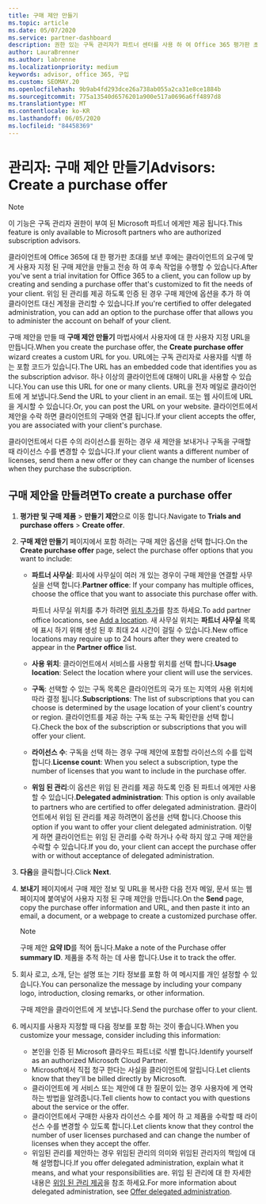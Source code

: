 ```yaml
---
title: 구매 제안 만들기
ms.topic: article
ms.date: 05/07/2020
ms.service: partner-dashboard
description: 권한 있는 구독 관리자가 파트너 센터를 사용 하 여 Office 365 평가판 초대에 포함할 구매 제안 및 사용자 지정 URL을 만드는 방법을 알아보세요.
author: LauraBrenner
ms.author: labrenne
ms.localizationpriority: medium
keywords: advisor, office 365, 구입
ms.custom: SEOMAY.20
ms.openlocfilehash: 9b9ab4fd293dce26a738ab055a2ca31e8ce1884b
ms.sourcegitcommit: 775a13540d6576201a900e517a0696a6ff4897d8
ms.translationtype: MT
ms.contentlocale: ko-KR
ms.lasthandoff: 06/05/2020
ms.locfileid: "84458369"
---
```

# <a name="advisors-create-a-purchase-offer"></a><span data-ttu-id="8bd96-104">관리자: 구매 제안 만들기</span><span class="sxs-lookup"><span data-stu-id="8bd96-104">Advisors: Create a purchase offer</span></span>

> [!NOTE]
> <span data-ttu-id="8bd96-105">이 기능은 구독 관리자 권한이 부여 된 Microsoft 파트너 에게만 제공 됩니다.</span><span class="sxs-lookup"><span data-stu-id="8bd96-105">This feature is only available to Microsoft partners who are authorized subscription advisors.</span></span>

<span data-ttu-id="8bd96-106">클라이언트에 Office 365에 대 한 평가판 초대를 보낸 후에는 클라이언트의 요구에 맞게 사용자 지정 된 구매 제안을 만들고 전송 하 여 후속 작업을 수행할 수 있습니다.</span><span class="sxs-lookup"><span data-stu-id="8bd96-106">After you've sent a trial invitation for Office 365 to a client, you can follow up by creating and sending a purchase offer that's customized to fit the needs of your client.</span></span> <span data-ttu-id="8bd96-107">위임 된 관리를 제공 하도록 인증 된 경우 구매 제안에 옵션을 추가 하 여 클라이언트 대신 계정을 관리할 수 있습니다.</span><span class="sxs-lookup"><span data-stu-id="8bd96-107">If you're certified to offer delegated administration, you can add an option to the purchase offer that allows you to administer the account on behalf of your client.</span></span>

<span data-ttu-id="8bd96-108">구매 제안을 만들 때 **구매 제안 만들기** 마법사에서 사용자에 대 한 사용자 지정 URL을 만듭니다.</span><span class="sxs-lookup"><span data-stu-id="8bd96-108">When you create the purchase offer, the **Create purchase offer** wizard creates a custom URL for you.</span></span> <span data-ttu-id="8bd96-109">URL에는 구독 관리자로 사용자를 식별 하는 포함 코드가 있습니다.</span><span class="sxs-lookup"><span data-stu-id="8bd96-109">The URL has an embedded code that identifies you as the subscription advisor.</span></span> <span data-ttu-id="8bd96-110">하나 이상의 클라이언트에 대해이 URL을 사용할 수 있습니다.</span><span class="sxs-lookup"><span data-stu-id="8bd96-110">You can use this URL for one or many clients.</span></span> <span data-ttu-id="8bd96-111">URL을 전자 메일로 클라이언트에 게 보냅니다.</span><span class="sxs-lookup"><span data-stu-id="8bd96-111">Send the URL to your client in an email.</span></span> <span data-ttu-id="8bd96-112">또는 웹 사이트에 URL을 게시할 수 있습니다.</span><span class="sxs-lookup"><span data-stu-id="8bd96-112">Or, you can post the URL on your website.</span></span> <span data-ttu-id="8bd96-113">클라이언트에서 제안을 수락 하면 클라이언트의 구매와 연결 됩니다.</span><span class="sxs-lookup"><span data-stu-id="8bd96-113">If your client accepts the offer, you are associated with your client's purchase.</span></span>

<span data-ttu-id="8bd96-114">클라이언트에서 다른 수의 라이선스를 원하는 경우 새 제안을 보내거나 구독을 구매할 때 라이선스 수를 변경할 수 있습니다.</span><span class="sxs-lookup"><span data-stu-id="8bd96-114">If your client wants a different number of licenses, send them a new offer or they can change the number of licenses when they purchase the subscription.</span></span>

## <a name="to-create-a-purchase-offer"></a><span data-ttu-id="8bd96-115">구매 제안을 만들려면</span><span class="sxs-lookup"><span data-stu-id="8bd96-115">To create a purchase offer</span></span>

1. <span data-ttu-id="8bd96-116">**평가판 및 구매 제품**  >  **만들기 제안**으로 이동 합니다.</span><span class="sxs-lookup"><span data-stu-id="8bd96-116">Navigate to **Trials and purchase offers** > **Create offer**.</span></span>

2. <span data-ttu-id="8bd96-117">**구매 제안 만들기** 페이지에서 포함 하려는 구매 제안 옵션을 선택 합니다.</span><span class="sxs-lookup"><span data-stu-id="8bd96-117">On the **Create purchase offer** page, select the purchase offer options that you want to include:</span></span>

    - <span data-ttu-id="8bd96-118">**파트너 사무실**: 회사에 사무실이 여러 개 있는 경우이 구매 제안을 연결할 사무실을 선택 합니다.</span><span class="sxs-lookup"><span data-stu-id="8bd96-118">**Partner office**: If your company has multiple offices, choose the office that you want to associate this purchase offer with.</span></span>

        <span data-ttu-id="8bd96-119">파트너 사무실 위치를 추가 하려면 [위치 추가](manage-locations.md)를 참조 하세요.</span><span class="sxs-lookup"><span data-stu-id="8bd96-119">To add partner office locations, see [Add a location](manage-locations.md).</span></span> <span data-ttu-id="8bd96-120">새 사무실 위치는 **파트너 사무실** 목록에 표시 하기 위해 생성 된 후 최대 24 시간이 걸릴 수 있습니다.</span><span class="sxs-lookup"><span data-stu-id="8bd96-120">New office locations may require up to 24 hours after they were created to appear in the **Partner office** list.</span></span>

    - <span data-ttu-id="8bd96-121">**사용 위치**: 클라이언트에서 서비스를 사용할 위치를 선택 합니다.</span><span class="sxs-lookup"><span data-stu-id="8bd96-121">**Usage location**: Select the location where your client will use the services.</span></span>
    - <span data-ttu-id="8bd96-122">**구독**: 선택할 수 있는 구독 목록은 클라이언트의 국가 또는 지역의 사용 위치에 따라 결정 됩니다.</span><span class="sxs-lookup"><span data-stu-id="8bd96-122">**Subscriptions**: The list of subscriptions that you can choose is determined by the usage location of your client's country or region.</span></span> <span data-ttu-id="8bd96-123">클라이언트를 제공 하는 구독 또는 구독 확인란을 선택 합니다.</span><span class="sxs-lookup"><span data-stu-id="8bd96-123">Check the box of the subscription or subscriptions that you will offer your client.</span></span>
    - <span data-ttu-id="8bd96-124">**라이선스 수**: 구독을 선택 하는 경우 구매 제안에 포함할 라이선스의 수를 입력 합니다.</span><span class="sxs-lookup"><span data-stu-id="8bd96-124">**License count**: When you select a subscription, type the number of licenses that you want to include in the purchase offer.</span></span>
    - <span data-ttu-id="8bd96-125">**위임 된 관리**:이 옵션은 위임 된 관리를 제공 하도록 인증 된 파트너 에게만 사용할 수 있습니다.</span><span class="sxs-lookup"><span data-stu-id="8bd96-125">**Delegated administration**: This option is only available to partners who are certified to offer delegated administration.</span></span> <span data-ttu-id="8bd96-126">클라이언트에서 위임 된 관리를 제공 하려면이 옵션을 선택 합니다.</span><span class="sxs-lookup"><span data-stu-id="8bd96-126">Choose this option if you want to offer your client delegated administration.</span></span> <span data-ttu-id="8bd96-127">이렇게 하면 클라이언트는 위임 된 관리를 수락 하거나 수락 하지 않고 구매 제안을 수락할 수 있습니다.</span><span class="sxs-lookup"><span data-stu-id="8bd96-127">If you do, your client can accept the purchase offer with or without acceptance of delegated administration.</span></span>

3. <span data-ttu-id="8bd96-128">**다음**을 클릭합니다.</span><span class="sxs-lookup"><span data-stu-id="8bd96-128">Click **Next**.</span></span>

4. <span data-ttu-id="8bd96-129">**보내기** 페이지에서 구매 제안 정보 및 URL을 복사한 다음 전자 메일, 문서 또는 웹 페이지에 붙여넣어 사용자 지정 된 구매 제안을 만듭니다.</span><span class="sxs-lookup"><span data-stu-id="8bd96-129">On the **Send** page, copy the purchase offer information and URL, and then paste it into an email, a document, or a webpage to create a customized purchase offer.</span></span>

    > [!NOTE]
    > <span data-ttu-id="8bd96-130">구매 제안 **요약 ID**를 적어 둡니다.</span><span class="sxs-lookup"><span data-stu-id="8bd96-130">Make a note of the Purchase offer **summary ID**.</span></span> <span data-ttu-id="8bd96-131">제품을 추적 하는 데 사용 합니다.</span><span class="sxs-lookup"><span data-stu-id="8bd96-131">Use it to track the offer.</span></span>

5. <span data-ttu-id="8bd96-132">회사 로고, 소개, 닫는 설명 또는 기타 정보를 포함 하 여 메시지를 개인 설정할 수 있습니다.</span><span class="sxs-lookup"><span data-stu-id="8bd96-132">You can personalize the message by including your company logo, introduction, closing remarks, or other information.</span></span>

    <span data-ttu-id="8bd96-133">구매 제안을 클라이언트에 게 보냅니다.</span><span class="sxs-lookup"><span data-stu-id="8bd96-133">Send the purchase offer to your client.</span></span>

6. <span data-ttu-id="8bd96-134">메시지를 사용자 지정할 때 다음 정보를 포함 하는 것이 좋습니다.</span><span class="sxs-lookup"><span data-stu-id="8bd96-134">When you customize your message, consider including this information:</span></span>

    - <span data-ttu-id="8bd96-135">본인을 인증 된 Microsoft 클라우드 파트너로 식별 합니다.</span><span class="sxs-lookup"><span data-stu-id="8bd96-135">Identify yourself as an authorized Microsoft Cloud Partner.</span></span>
    - <span data-ttu-id="8bd96-136">Microsoft에서 직접 청구 한다는 사실을 클라이언트에 알립니다.</span><span class="sxs-lookup"><span data-stu-id="8bd96-136">Let clients know that they'll be billed directly by Microsoft.</span></span>
    - <span data-ttu-id="8bd96-137">클라이언트에 게 서비스 또는 제안에 대 한 질문이 있는 경우 사용자에 게 연락 하는 방법을 알려줍니다.</span><span class="sxs-lookup"><span data-stu-id="8bd96-137">Tell clients how to contact you with questions about the service or the offer.</span></span>
    - <span data-ttu-id="8bd96-138">클라이언트에서 구매한 사용자 라이선스 수를 제어 하 고 제품을 수락할 때 라이선스 수를 변경할 수 있도록 합니다.</span><span class="sxs-lookup"><span data-stu-id="8bd96-138">Let clients know that they control the number of user licenses purchased and can change the number of licenses when they accept the offer.</span></span>
    - <span data-ttu-id="8bd96-139">위임된 관리를 제안하는 경우 위임된 관리의 의미와 위임된 관리자의 책임에 대해 설명합니다.</span><span class="sxs-lookup"><span data-stu-id="8bd96-139">If you offer delegated administration, explain what it means, and what your responsibilities are.</span></span> <span data-ttu-id="8bd96-140">위임 된 관리에 대 한 자세한 내용은 [위임 된 관리 제공](customers-revoke-admin-privileges.md)을 참조 하세요.</span><span class="sxs-lookup"><span data-stu-id="8bd96-140">For more information about delegated administration, see [Offer delegated administration](customers-revoke-admin-privileges.md).</span></span>
